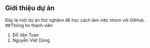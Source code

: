 ## Giới thiệu dự án  
Đây là một dự án thử nghiệm để học cách làm việc nhóm với GitHub.
##Thông tin thành viên
1. Đỗ Văn Toàn
2. Nguyễn Việt Dũng
